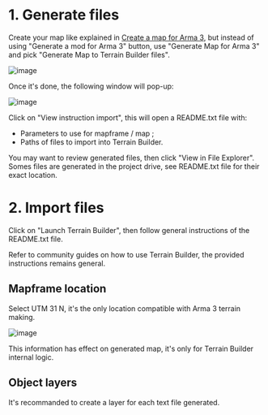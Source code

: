 # 1. Generate files

Create your map like explained in [Create a map for Arma 3](Create-a-map-for-Arma-3), but instead of using "Generate a mod for Arma 3" button, use "Generate Map for Arma 3" and pick "Generate Map to Terrain Builder files".

![image](https://github.com/jetelain/ArmaRealMap/assets/33651126/db9ac18e-5be9-4db2-8bf3-7be765bb6b0d)

Once it's done, the following window will pop-up:

![image](https://github.com/jetelain/ArmaRealMap/assets/33651126/d39f501a-ce74-4060-8da4-5dda047ef153)

Click on "View instruction import", this will open a README.txt file with:
- Parameters to use for mapframe / map ;
- Paths of files to import into Terrain Builder.

You may want to review generated files, then click "View in File Explorer". Somes files are generated in the project drive, see README.txt file for their exact location.

# 2. Import files

Click on "Launch Terrain Builder", then follow general instructions of the README.txt file.

Refer to community guides on how to use Terrain Builder, the provided instructions remains general.

## Mapframe location

Select UTM 31 N, it's the only location compatible with Arma 3 terrain making.

![image](https://github.com/jetelain/ArmaRealMap/assets/33651126/e5e1d821-1a67-4220-a1cd-4a2a45fce36d)

This information has effect on generated map, it's only for Terrain Builder internal logic.

## Object layers

It's recommanded to create a layer for each text file generated.

